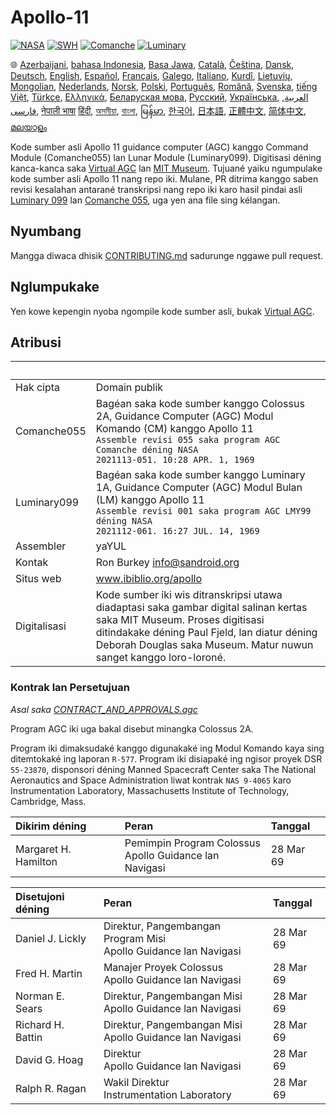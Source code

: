 # Apollo-11

[![NASA][1]][2]
[![SWH]][SWH_URL]
[![Comanche]][ComancheMilestone]
[![Luminary]][LuminaryMilestone]

🌐
[Azerbaijani][AZ],
[bahasa Indonesia][ID],
[Basa Jawa][JV],
[Català][CA],
[Čeština][CZ],
[Dansk][DA],
[Deutsch][DE],
[English][EN],
[Español][ES],
[Français][FR],
[Galego][GL],
[Italiano][IT],
[Kurdî][KU],
[Lietuvių][LT],
[Mongolian][MN],
[Nederlands][NL],
[Norsk][NO],
[Polski][PL],
[Português][PT_BR],
[Română][RO],
[Svenska][SV],
[tiếng Việt][VI],
[Türkçe][TR],
[Ελληνικά][GR],
[Беларуская мова][BE],
[Русский][RU],
[Українська][UK],
[العربية][AR],
[فارسی][FA],
[नेपाली भाषा][NE]
[हिंदी][HI_IN],
[অসমীয়া][AS_IN],
[বাংলা][BD_BN],
[မြန်မာ][MM],
[한국어][KO_KR],
[日本語][JA],
[正體中文][ZH_TW],
[简体中文][ZH_CN],
[മലയാളം][ML]

[AR]:Translations/README.ar.md
[AS_IN]:Translations/README.as_in.md
[AZ]:Translations/README.az.md
[BD_BN]:Translations/README.bd_bn.md
[BE]:Translations/README.be.md
[CA]:Translations/README.ca.md
[CZ]:Translations/README.cz.md
[DA]:Translations/README.da.md
[DE]:Translations/README.de.md
[EN]:README.md
[ES]:Translations/README.es.md
[FA]:Translations/README.fa.md
[FR]:Translations/README.fr.md
[GL]:Translations/README.gl.md
[GR]:Translations/README.gr.md
[HI_IN]:Translations/README.hi_in.md
[ID]:Translations/README.id.md
[IT]:Translations/README.it.md
[JA]:Translations/README.ja.md
[JV]:Translations/README.jv.md
[KO_KR]:Translations/README.ko_kr.md
[KU]:Translations/README.ku.md
[LT]:Translations/README.lt.md
[MM]:Translations/README.mm.md
[MN]:Translations/README.mn.md
[NE]:Translations/README.ne.md
[NL]:Translations/README.nl.md
[NO]:Translations/README.no.md
[PL]:Translations/README.pl.md
[PT_BR]:Translations/README.pt_br.md
[RO]:Translations/README.ro.md
[RU]:Translations/README.ru.md
[SV]:Translations/README.sv.md
[TR]:Translations/README.tr.md
[UK]:Translations/README.uk.md
[VI]:Translations/README.vi.md
[ZH_CN]:Translations/README.zh_cn.md
[ZH_TW]:Translations/README.zh_tw.md
[ML]:Translations/README.ml.md
Kode sumber asli Apollo 11 guidance computer (AGC) kanggo Command Module (Comanche055) lan Lunar Module (Luminary099). Digitisasi déning kanca-kanca saka [Virtual AGC][3] lan [MIT Museum][4]. Tujuané yaiku ngumpulake kode sumber asli Apollo 11 nang repo iki. Mulane, PR ditrima kanggo saben revisi kesalahan antarané transkripsi nang repo iki karo hasil pindai asli [Luminary 099][5] lan [Comanche 055][6], uga yen ana file sing kélangan.

## Nyumbang

Mangga diwaca dhisik [CONTRIBUTING.md][7] sadurunge nggawe pull request.

## Nglumpukake

Yen kowe kepengin nyoba ngompile kode sumber asli, bukak [Virtual AGC][8].

## Atribusi

&nbsp;         | &nbsp;  
:------------- | :-----  
Hak cipta      | Domain publik  
Comanche055    | Bagéan saka kode sumber kanggo Colossus 2A, Guidance Computer (AGC) Modul Komando (CM) kanggo Apollo 11<br>`Assemble revisi 055 saka program AGC Comanche déning NASA`<br>`2021113-051. 10:28 APR. 1, 1969`  
Luminary099    | Bagéan saka kode sumber kanggo Luminary 1A, Guidance Computer (AGC) Modul Bulan (LM) kanggo Apollo 11<br>`Assemble revisi 001 saka program AGC LMY99 déning NASA`<br>`2021112-061. 16:27 JUL. 14, 1969`  
Assembler      | yaYUL  
Kontak         | Ron Burkey <info@sandroid.org>  
Situs web      | www.ibiblio.org/apollo  
Digitalisasi   | Kode sumber iki wis ditranskripsi utawa diadaptasi saka gambar digital salinan kertas saka MIT Museum. Proses digitisasi ditindakake déning Paul Fjeld, lan diatur déning Deborah Douglas saka Museum. Matur nuwun sanget kanggo loro-loroné.  


### Kontrak lan Persetujuan

*Asal saka [CONTRACT_AND_APPROVALS.agc]*

Program AGC iki uga bakal disebut minangka Colossus 2A.

Program iki dimaksudaké kanggo digunakaké ing Modul Komando kaya sing ditemtokaké ing laporan `R-577`. Program iki disiapaké ing ngisor proyek DSR `55-23870`, disponsori déning Manned Spacecraft Center saka The National Aeronautics and Space Administration liwat kontrak `NAS 9-4065` karo Instrumentation Laboratory, Massachusetts Institute of Technology, Cambridge, Mass.

Dikirim déning        | Peran | Tanggal  
:------------------- | :--- | :---  
Margaret H. Hamilton | Pemimpin Program Colossus<br>Apollo Guidance lan Navigasi | 28 Mar 69  

Disetujoni déning    | Peran | Tanggal  
:------------------- | :--- | :---  
Daniel J. Lickly     | Direktur, Pangembangan Program Misi<br>Apollo Guidance lan Navigasi | 28 Mar 69  
Fred H. Martin       | Manajer Proyek Colossus<br>Apollo Guidance lan Navigasi | 28 Mar 69  
Norman E. Sears      | Direktur, Pangembangan Misi<br>Apollo Guidance lan Navigasi | 28 Mar 69  
Richard H. Battin    | Direktur, Pangembangan Misi<br>Apollo Guidance lan Navigasi | 28 Mar 69  
David G. Hoag        | Direktur<br>Apollo Guidance lan Navigasi | 28 Mar 69  
Ralph R. Ragan       | Wakil Direktur<br>Instrumentation Laboratory | 28 Mar 69  

[CONTRACT_AND_APPROVALS.agc]:https://github.com/chrislgarry/Apollo-11/blob/master/Comanche055/CONTRACT_AND_APPROVALS.agc
[1]:https://flat.badgen.net/badge/NASA/Mission%20Overview/0B3D91
[2]:https://www.nasa.gov/mission_pages/apollo/missions/apollo11.html
[3]:http://www.ibiblio.org/apollo/
[4]:http://web.mit.edu/museum/
[5]:http://www.ibiblio.org/apollo/ScansForConversion/Luminary099/
[6]:http://www.ibiblio.org/apollo/ScansForConversion/Comanche055/
[7]:https://github.com/chrislgarry/Apollo-11/blob/master/CONTRIBUTING.md
[8]:https://github.com/rburkey2005/virtualagc
[SWH]:https://flat.badgen.net/badge/Software%20Heritage/Archive/0B3D91
[SWH_URL]:https://archive.softwareheritage.org/browse/origin/https://github.com/chrislgarry/Apollo-11/
[Comanche]:https://flat.badgen.net/github/milestones/chrislgarry/Apollo-11/1
[ComancheMilestone]:https://github.com/chrislgarry/Apollo-11/milestone/1
[Luminary]:https://flat.badgen.net/github/milestones/chrislgarry/Apollo-11/2
[LuminaryMilestone]:https://github.com/chrislgarry/Apollo-11/milestone/2
